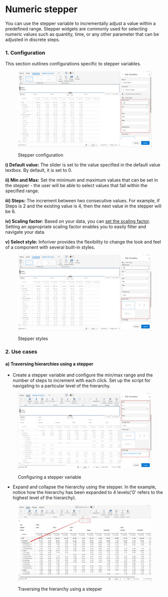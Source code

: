 # Numeric stepper

You can use the stepper variable to incrementally adjust a value within a predefined range. Stepper widgets are commonly used for selecting numeric values such as quantity, time, or any other parameter that can be adjusted in discrete steps.

### 1. Configuration

This section outlines configurations specific to stepper variables.

<figure><img src="../../../../../.gitbook/assets/image (441).png" alt=""><figcaption><p>Stepper configuration</p></figcaption></figure>

**i) Default value:** The slider is set to the value specified in the default value textbox. By default, it is set to 0.

**ii) Min and Max:** Set the minimum and maximum values that can be set in the stepper - the user will be able to select values that fall within the specified range.

**iii) Steps:** The increment between two consecutive values. For example, if Steps is 2 and the existing value is 4, then the next value in the stepper will be 6.

**iv) Scaling factor:** Based on your data, you can [set the scaling factor](simulation-slider.md#iv-scaling-factor). Setting an appropriate scaling factor enables you to easily filter and navigate your data.

**v)  Select style:** Inforiver provides the flexibility to change the look and feel of a component with several built-in styles.

<figure><img src="../../../../../.gitbook/assets/image (442).png" alt=""><figcaption><p>Stepper styles</p></figcaption></figure>

### 2. Use cases

#### &#x20;a) Traversing hierarchies using a stepper

* Create a stepper variable and configure the min/max range and the number of steps to increment with each click. Set up the script for navigating to a particular level of the hierarchy.

<figure><img src="../../../../../.gitbook/assets/image (426).png" alt=""><figcaption><p>Configuring a stepper variable</p></figcaption></figure>

* Expand and collapse the hierarchy using the stepper. In the example, notice how the hierarchy has been expanded to 4 levels('0' refers to the highest level of the hierarchy).&#x20;

<figure><img src="../../../../../.gitbook/assets/image (427).png" alt=""><figcaption><p>Traversing the hierarchy using a stepper</p></figcaption></figure>
